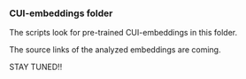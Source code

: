 ### CUI-embeddings folder

The scripts look for pre-trained CUI-embeddings in this folder.

The source links of the analyzed embeddings are coming.

STAY TUNED!!